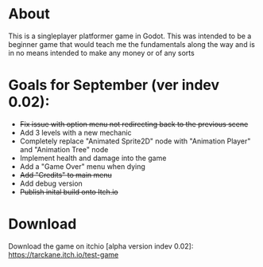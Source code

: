 # About
This is a singleplayer platformer game in Godot. This was intended to be a beginner game that would teach me the fundamentals along the way and is in no means intended to make any money or of any sorts

# Goals for September (ver indev 0.02):
  * ~~Fix issue with option menu not redirecting back to the previous scene~~
  * Add 3 levels with a new mechanic
  * Completely replace "Animated Sprite2D" node with "Animation Player" and "Animation Tree" node
  * Implement health and damage into the game
  * Add a "Game Over" menu when dying
  * ~~Add "Credits" to main menu~~
  * Add debug version
  * ~~Publish inital build onto Itch.io~~


# Download
Download the game on itchio [alpha version indev 0.02]: https://tarckane.itch.io/test-game
